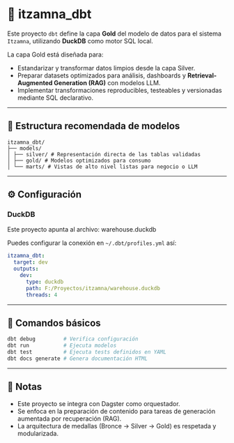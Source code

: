 # 🧮 itzamna_dbt

Este proyecto `dbt` define la capa **Gold** del modelo de datos para el sistema `Itzamna`, utilizando **DuckDB** como motor SQL local.

La capa Gold está diseñada para:

- Estandarizar y transformar datos limpios desde la capa Silver.
- Preparar datasets optimizados para análisis, dashboards y **Retrieval-Augmented Generation (RAG)** con modelos LLM.
- Implementar transformaciones reproducibles, testeables y versionadas mediante SQL declarativo.

---

## 📂 Estructura recomendada de modelos
```plaintext
itzamna_dbt/
├── models/
│ ├── silver/ # Representación directa de las tablas validadas
│ ├── gold/ # Modelos optimizados para consumo
│ └── marts/ # Vistas de alto nivel listas para negocio o LLM
```

---

## ⚙️ Configuración

### DuckDB

Este proyecto apunta al archivo:
warehouse.duckdb

Puedes configurar la conexión en `~/.dbt/profiles.yml` así:

```yaml
itzamna_dbt:
  target: dev
  outputs:
    dev:
      type: duckdb
      path: F:/Proyectos/itzamna/warehouse.duckdb
      threads: 4
```

---

## 🚀 Comandos básicos
```bash
dbt debug         # Verifica configuración
dbt run           # Ejecuta modelos
dbt test          # Ejecuta tests definidos en YAML
dbt docs generate # Genera documentación HTML
```

---

## 🧠 Notas
* Este proyecto se integra con Dagster como orquestador.
* Se enfoca en la preparación de contenido para tareas de generación aumentada por recuperación (RAG).
* La arquitectura de medallas (Bronce → Silver → Gold) es respetada y modularizada.